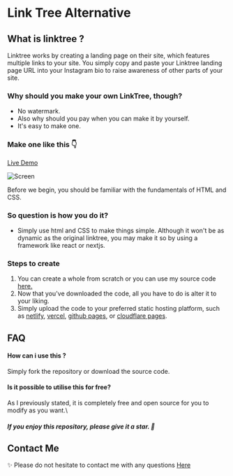 
# Link Tree Alternative
## What is linktree ?
Linktree works by creating a landing page on their site, which features multiple links to your site. You simply copy and paste your Linktree landing page URL into your Instagram bio to raise awareness of other parts of your site.
### Why should you make your own LinkTree, though?
- No watermark.
- Also why should you pay when you can make it by yourself.
- It's easy to make one.

### Make one like this 👇
[Live Demo](https://linkr.amrohan.ml)

![Screen](https://dev-to-uploads.s3.amazonaws.com/uploads/articles/kh03ui0d7mom1f4cqtsp.jpg)

Before we begin, you should be familiar with the fundamentals of HTML and CSS.

### So question is how you do it?
- Simply use html and CSS to make things simple. Although it won't be as dynamic as the original linktree, you may make it so by using a framework like react or nextjs.


### Steps to create 
1. You can create a whole from scratch or you can use my source code [here.](https://github.com/amrohan/LinkTree-Alternative)
2. Now that you've downloaded the code, all you have to do is alter it to your liking.
3. Simply upload the code to your preferred static hosting platform, such as [netlify](https://www.netlify.com/), [vercel](https://vercel.com/), [github pages](https://pages.github.com), or [cloudflare pages](https://pages.cloudflare.com/).
  
## FAQ

#### How can i use this ?

Simply fork the repository or download the source code.

#### Is it possible to utilise this for free?

As I previously stated, it is completely free and open source for you to modify as you want.\
##### If you enjoy this repository, please give it a star. 🌟




  
## Contact Me

✨ Please do not hesitate to contact me with any questions [Here](https://t.me/amrohan)
